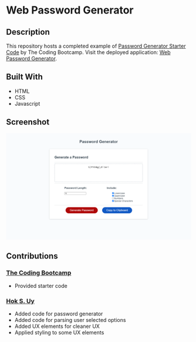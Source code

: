 # Web Password Generator
## Description
This repository hosts a completed example of [Password Generator Starter Code](https://github.com/coding-boot-camp/friendly-parakeet) by The Coding Bootcamp. Visit the deployed application: [Web Password Generator](https://hsengu.github.io/web-password-generator).
## Built With
- HTML
- CSS
- Javascript

## Screenshot
![Screenshot](./Screenshots/001.png "Web Password Generator")
## Contributions
### [The Coding Bootcamp](https://github.com/coding-boot-camp/)
- Provided starter code

### [Hok S. Uy](https://github.com/hsengu/)
- Added code for password generator
- Added code for parsing user selected options
- Added UX elements for cleaner UX
- Applied styling to some UX elements
